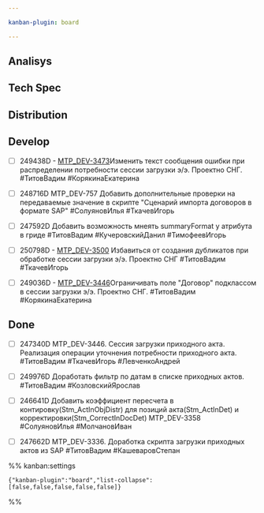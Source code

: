 ```yaml
---

kanban-plugin: board

---
```


## Analisys



## Tech Spec



## Distribution



## Develop

- [ ] 249438D - [MTP_DEV-3473](https://yt.surgutneftegas.ru:4443/issue/MTP_DEV-3473)Изменить текст сообщения ошибки при распределении потребности сессии загрузки э/э. Проектно СНГ.
	#ТитовВадим
	#КорякинаЕкатерина
- [ ] 248716D MTP_DEV-757 Добавить дополнительные проверки на передаваемые значение в скрипте "Сценарий импорта договоров в формате SAP"
	#СолуяновИлья 
	#ТкачевИгорь
- [ ] 247592D Добавить возможность мнеять summaryFormat у атрибута в гриде
	#ТитовВадим 
	#КучеровскийДанил 
	#ТимофеевИгорь
- [ ] 250798D - [MTP_DEV-3500](https://yt.surgutneftegas.ru:4443/issue/MTP_DEV-3500) Избавиться от создания дубликатов при обработке сессии загрузки э/э. Проектно СНГ
	#ТитовВадим
	#ТкачевИгорь
- [ ] 249036D - [MTP_DEV-3446](https://yt.surgutneftegas.ru:4443/issue/MTP_DEV-3446)Ограничивать поле "Договор" подклассом в сессии загрузки э/э. Проектно СНГ.
	#ТитовВадим
	#КорякинаЕкатерина


## Done

- [ ] 247340D MTP_DEV-3446. Сессия загрузки приходного акта. Реализация операции уточнения потребности приходного акта.
	#ТитовВадим
	#ТкачевИгорь 
	#ЛевченкоАндрей
- [ ] 249976D Доработать фильтр по датам в списке приходных актов.
	#ТитовВадим
	#КозловскийЯрослав
- [ ] 246641D Добавить коэффициент пересчета в контировку(Stm_ActInObjDistr)  для позиций акта(Stm_ActInDet) и корректировки(Stm_CorrectInDocDet) MTP_DEV-3358
	#СолуяновИлья 
	#МолчановИван
- [ ] 247662D MTP_DEV-3336. Доработка скрипта загрузки приходных актов из SAP 
	#ТитовВадим 
	#КашеваровСтепан




%% kanban:settings
```
{"kanban-plugin":"board","list-collapse":[false,false,false,false,false]}
```
%%